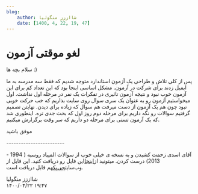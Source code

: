```yaml
---
blog:
    author: شااززز منگولیا
    date: [1400, 4, 22, 19, 47]
---
```

# لغو موقتی آزمون

<div class="cnt">
سلام بچه ها :)<p></p>
<p>پس از کلی تلاش و طراحی یک آزمون استاندارد متوجه شدیم که فقط سه مدرسه به ما ایمیل زدند برای شرکت در آزمون. مشکل اساسی اینجا بود که این تعداد کم برای این آزمون خوب نبود و نتیجه آزمون تاثیری در تفکرات یک نفر در مرحله اول نداشت. اول میخواستیم آزمون رو به عنوان یک سری سوال روی سایت بذاریم که خب حرکت خوبی نبود چون هم یک آزمون از دست میرفت هم سوال که زیاده برای دیدن. نهایتن تصمیم گرفتیم سوالات رو نگه داریم برای مرحله دوم روز اول که بحث جدی تره. اینطوری شد که یک آزمون تستی برای مرحله دو داریم که سر وقت برگزارش میکنیم.</p>
<p>موفق باشید</p>
<p>------------------------</p>
<p>آقای اسدی زحمت کشیدن و یه نسخه ی خیلی خوب از سوالات المپیاد روسیه ( 1994 - 2013) درست کردن. میتونید از<a href="http://gpacco.ir/pluginfile.php/16/mod_forum/attachment/3/russia.pdf" target="_blank">اینجا</a>این فایل رو دریافت کنید. این فایل از وب‌سایت<a href="http://gpacco.ir" target="_blank">جی‌پک</a>هم قابل دریافت است.</p>
<p></p>
</div>

<div class="blog-info">
    <div class="blog-author">شااززز منگولیا</div>
    <div class="blog-date">۱۴۰۰/۰۴/۲۲ ۱۹:۴۷</div>
</div>

